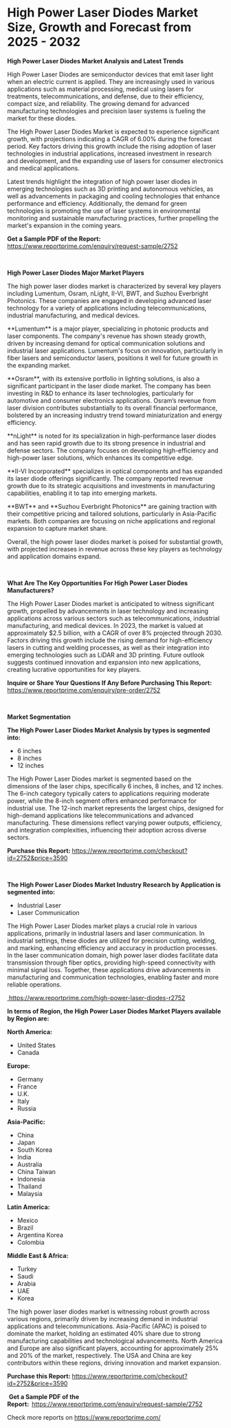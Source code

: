 <p><h1>High Power Laser Diodes Market Size, Growth and Forecast from 2025 - 2032</h1></p><p><strong>High Power Laser Diodes Market Analysis and Latest Trends</strong></p>
<p><p>High Power Laser Diodes are semiconductor devices that emit laser light when an electric current is applied. They are increasingly used in various applications such as material processing, medical using lasers for treatments, telecommunications, and defense, due to their efficiency, compact size, and reliability. The growing demand for advanced manufacturing technologies and precision laser systems is fueling the market for these diodes. </p><p>The High Power Laser Diodes Market is expected to experience significant growth, with projections indicating a CAGR of 6.00% during the forecast period. Key factors driving this growth include the rising adoption of laser technologies in industrial applications, increased investment in research and development, and the expanding use of lasers for consumer electronics and medical applications. </p><p>Latest trends highlight the integration of high power laser diodes in emerging technologies such as 3D printing and autonomous vehicles, as well as advancements in packaging and cooling technologies that enhance performance and efficiency. Additionally, the demand for green technologies is promoting the use of laser systems in environmental monitoring and sustainable manufacturing practices, further propelling the market's expansion in the coming years.</p></p>
<p><strong>Get a Sample PDF of the Report:&nbsp;</strong> <a href="https://www.reportprime.com/enquiry/request-sample/2752?utm_campaign=3123&utm_medium=2&utm_source=Github&utm_content=ia&utm_term=18032025&utm_id=high-power-laser-diodes">https://www.reportprime.com/enquiry/request-sample/2752</a></p>
<p>&nbsp;</p>
<p><strong>High Power Laser Diodes Major Market Players</strong></p>
<p><p>The high power laser diodes market is characterized by several key players including Lumentum, Osram, nLight, II-VI, BWT, and Suzhou Everbright Photonics. These companies are engaged in developing advanced laser technology for a variety of applications including telecommunications, industrial manufacturing, and medical devices.</p><p>**Lumentum** is a major player, specializing in photonic products and laser components. The company's revenue has shown steady growth, driven by increasing demand for optical communication solutions and industrial laser applications. Lumentum's focus on innovation, particularly in fiber lasers and semiconductor lasers, positions it well for future growth in the expanding market.</p><p>**Osram**, with its extensive portfolio in lighting solutions, is also a significant participant in the laser diode market. The company has been investing in R&D to enhance its laser technologies, particularly for automotive and consumer electronics applications. Osram’s revenue from laser division contributes substantially to its overall financial performance, bolstered by an increasing industry trend toward miniaturization and energy efficiency.</p><p>**nLight** is noted for its specialization in high-performance laser diodes and has seen rapid growth due to its strong presence in industrial and defense sectors. The company focuses on developing high-efficiency and high-power laser solutions, which enhances its competitive edge.</p><p>**II-VI Incorporated** specializes in optical components and has expanded its laser diode offerings significantly. The company reported revenue growth due to its strategic acquisitions and investments in manufacturing capabilities, enabling it to tap into emerging markets.</p><p>**BWT** and **Suzhou Everbright Photonics** are gaining traction with their competitive pricing and tailored solutions, particularly in Asia-Pacific markets. Both companies are focusing on niche applications and regional expansion to capture market share.</p><p>Overall, the high power laser diodes market is poised for substantial growth, with projected increases in revenue across these key players as technology and application domains expand.</p></p>
<p>&nbsp;</p>
<p><strong>What Are The Key Opportunities For High Power Laser Diodes Manufacturers?</strong></p>
<p><p>The High Power Laser Diodes market is anticipated to witness significant growth, propelled by advancements in laser technology and increasing applications across various sectors such as telecommunications, industrial manufacturing, and medical devices. In 2023, the market is valued at approximately $2.5 billion, with a CAGR of over 8% projected through 2030. Factors driving this growth include the rising demand for high-efficiency lasers in cutting and welding processes, as well as their integration into emerging technologies such as LiDAR and 3D printing. Future outlook suggests continued innovation and expansion into new applications, creating lucrative opportunities for key players.</p></p>
<p><strong>Inquire or Share Your Questions If Any Before Purchasing This Report:</strong> <a href="https://www.reportprime.com/enquiry/pre-order/2752?utm_campaign=3123&utm_medium=2&utm_source=Github&utm_content=ia&utm_term=18032025&utm_id=high-power-laser-diodes">https://www.reportprime.com/enquiry/pre-order/2752</a></p>
<p>&nbsp;</p>
<p><strong>Market Segmentation</strong></p>
<p><strong>The High Power Laser Diodes Market Analysis by types is segmented into:</strong></p>
<p><ul><li>6 inches</li><li>8 inches</li><li>12 inches</li></ul></p>
<p><p>The High Power Laser Diodes market is segmented based on the dimensions of the laser chips, specifically 6 inches, 8 inches, and 12 inches. The 6-inch category typically caters to applications requiring moderate power, while the 8-inch segment offers enhanced performance for industrial use. The 12-inch market represents the largest chips, designed for high-demand applications like telecommunications and advanced manufacturing. These dimensions reflect varying power outputs, efficiency, and integration complexities, influencing their adoption across diverse sectors.</p></p>
<p><strong>Purchase this Report:&nbsp;</strong><a href="https://www.reportprime.com/checkout?id=2752&price=3590&utm_campaign=3123&utm_medium=2&utm_source=Github&utm_content=ia&utm_term=18032025&utm_id=high-power-laser-diodes">https://www.reportprime.com/checkout?id=2752&price=3590</a></p>
<p>&nbsp;</p>
<p><strong>The High Power Laser Diodes Market Industry Research by Application is segmented into:</strong></p>
<p><ul><li>Industrial Laser</li><li>Laser Communication</li></ul></p>
<p><p>The High Power Laser Diodes market plays a crucial role in various applications, primarily in industrial lasers and laser communication. In industrial settings, these diodes are utilized for precision cutting, welding, and marking, enhancing efficiency and accuracy in production processes. In the laser communication domain, high power laser diodes facilitate data transmission through fiber optics, providing high-speed connectivity with minimal signal loss. Together, these applications drive advancements in manufacturing and communication technologies, enabling faster and more reliable operations.</p></p>
<p><a href="https://www.reportprime.com/high-power-laser-diodes-r2752?utm_campaign=3123&utm_medium=2&utm_source=Github&utm_content=ia&utm_term=18032025&utm_id=high-power-laser-diodes">&nbsp;https://www.reportprime.com/high-power-laser-diodes-r2752</a></p>
<p><strong>In terms of Region, the High Power Laser Diodes Market Players available by Region are:</strong></p>
<p>
    <p> <strong> North America: </strong>
        <ul>
            <li>United States</li>
            <li>Canada</li>
        </ul>
        </p> 
    <p> <strong> Europe: </strong>
        <ul>
            <li>Germany</li>
            <li>France</li>
            <li>U.K.</li>
            <li>Italy</li>
            <li>Russia</li>
        </ul>
        </p> 
    <p> <strong> Asia-Pacific: </strong>
        <ul>
            <li>China</li>
            <li>Japan</li>
            <li>South Korea</li>
            <li>India</li>
            <li>Australia</li>
            <li>China Taiwan</li>
            <li>Indonesia</li>
            <li>Thailand</li>
            <li>Malaysia</li>
        </ul>
        </p> 
    <p> <strong> Latin America: </strong>
        <ul>
            <li>Mexico</li>
            <li>Brazil</li>
            <li>Argentina Korea</li>
            <li>Colombia</li>
        </ul>
        </p> 
    <p> <strong> Middle East & Africa: </strong>
        <ul>
            <li>Turkey</li>
            <li>Saudi</li>
            <li>Arabia</li>
            <li>UAE</li>
            <li>Korea</li>
        </ul>
    </p>
    </p>
<p><p>The high power laser diodes market is witnessing robust growth across various regions, primarily driven by increasing demand in industrial applications and telecommunications. Asia-Pacific (APAC) is poised to dominate the market, holding an estimated 40% share due to strong manufacturing capabilities and technological advancements. North America and Europe are also significant players, accounting for approximately 25% and 20% of the market, respectively. The USA and China are key contributors within these regions, driving innovation and market expansion.</p></p>
<p><strong>Purchase this Report: </strong><a href="https://www.reportprime.com/checkout?id=2752&price=3590&utm_campaign=3123&utm_medium=2&utm_source=Github&utm_content=ia&utm_term=18032025&utm_id=high-power-laser-diodes">https://www.reportprime.com/checkout?id=2752&price=3590</a></p>
<p>&nbsp;<strong>Get a Sample PDF of the Report:&nbsp;&nbsp;</strong><a href="https://www.reportprime.com/enquiry/request-sample/2752?utm_campaign=3123&utm_medium=2&utm_source=Github&utm_content=ia&utm_term=18032025&utm_id=high-power-laser-diodes">https://www.reportprime.com/enquiry/request-sample/2752</a></p>
<p><strong></strong></p>
<p>Check more reports on <a href="https://www.reportprime.com/?utm_campaign=3123&utm_medium=2&utm_source=Github&utm_content=ia&utm_term=18032025&utm_id=high-power-laser-diodes">https://www.reportprime.com/</a></p>